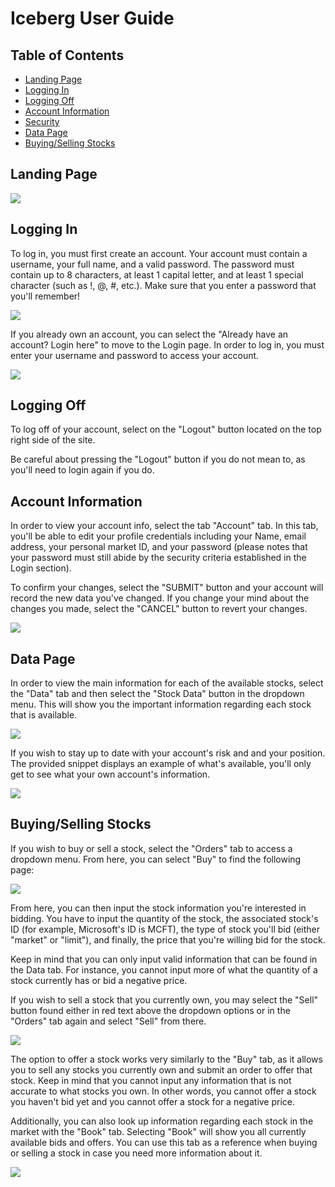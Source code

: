 # Iceberg User Guide

## Table of Contents
* [Landing Page](#landing-page)
* [Logging In](#logging-in)
* [Logging Off](#logging-off)
* [Account Information](#account-information)
* [Security](#security)
* [Data Page](#data-page)
* [Buying/Selling Stocks](#buyingselling-stocks)

## Landing Page

![](/docs/images/user_guide_images/Landing_Page__Option_1.png)

## Logging In
To log in, you must first create an account. Your account must contain a username, your full name, and a valid password. The password must contain up to 8 characters, at least 1 capital letter, and at least 1 special character (such as !, @, #, etc.). Make sure that you enter a password that you'll remember!

![](/docs/images/user_guide_images/Register_page.png)

If you already own an account, you can select the "Already have an account? Login here" to move to the Login page. In order to log in, you must enter your username and password to access your account.

![](/docs/images/user_guide_images/Login_page.png)

## Logging Off
To log off of your account, select on the "Logout" button located on the top right side of the site.

Be careful about pressing the "Logout" button if you do not mean to, as you'll need to login again if you do.

## Account Information
In order to view your account info, select the tab "Account" tab. In this tab, you'll be able to edit your profile credentials including your Name, email address, your personal market ID, and your password (please notes that your password must still abide by the security criteria established in the Login section).
    
To confirm your changes, select the "SUBMIT" button and your account will record the new data you've changed. If you change your mind about the changes you made, select the "CANCEL" button to revert your changes.

![](/docs/images/user_guide_images/Account_tab.png)

## Data Page
In order to view the main information for each of the available stocks, select the "Data" tab and then select the "Stock Data" button in the dropdown menu. This will show you the important information regarding each stock that is available. 

![](/docs/images/user_guide_images/Stock_Data_tab.png)

If you wish to stay up to date with your account's risk and and your position. The provided snippet displays an example of what's available, you'll only get to see what your own account's information.

![](/docs/images/user_guide_images/User_Data_tab.png)

## Buying/Selling Stocks
If you wish to buy or sell a stock, select the "Orders" tab to access a dropdown menu. From here, you can select "Buy" to find the following page:

![](/docs/images/user_guide_images/Buy_tab.png)

From here, you can then input the stock information you're interested in bidding. You have to input the quantity of the stock, the associated stock's ID (for example, Microsoft's ID is MCFT), the type of stock you'll bid (either "market" or "limit"), and finally, the price that you're willing bid for the stock.

Keep in mind that you can only input valid information that can be found in the Data tab. For instance, you cannot input more of what the quantity of a stock currently has or bid a negative price.

If you wish to sell a stock that you currently own, you may select the "Sell" button found either in red text above the dropdown options or in the "Orders" tab again and select "Sell" from there.

![](/docs/images/user_guide_images/Sell_tab.png)

The option to offer a stock works very similarly to the "Buy" tab, as it allows you to sell any stocks you currently own and submit an order to offer that stock. Keep in mind that you cannot input any information that is not accurate to what stocks you own. In other words, you cannot offer a stock you haven't bid yet and you cannot offer a stock for a negative price.

Additionally, you can also look up information regarding each stock in the market with the "Book" tab. Selecting "Book" will show you all currently available bids and offers. You can use this tab as a reference when buying or selling a stock in case you need more information about it.

![](/docs/images/user_guide_images/Book_tab.png)
